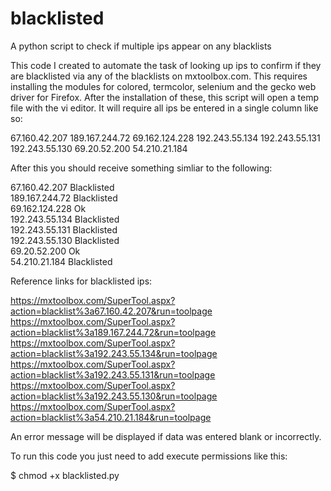 # blacklisted
A python script to check if multiple ips appear on any blacklists

This code I created to automate the task of looking up ips to confirm if they are blacklisted via any of the blacklists on mxtoolbox.com. This requires installing the modules for colored, termcolor, selenium and the gecko web driver for Firefox. After the installation of these, this script will open a temp file with the vi editor. It will require all ips be entered in a single column like so:

67.160.42.207
189.167.244.72
69.162.124.228
192.243.55.134
192.243.55.131
192.243.55.130
69.20.52.200
54.210.21.184

After this you should receive something simliar to the following:

67.160.42.207 Blacklisted<br>
189.167.244.72 Blacklisted<br>
69.162.124.228 Ok<br>
192.243.55.134 Blacklisted<br>
192.243.55.131 Blacklisted<br>
192.243.55.130 Blacklisted<br>
69.20.52.200 Ok<br>
54.210.21.184 Blacklisted<br>

Reference links for blacklisted ips:

https://mxtoolbox.com/SuperTool.aspx?action=blacklist%3a67.160.42.207&run=toolpage
https://mxtoolbox.com/SuperTool.aspx?action=blacklist%3a189.167.244.72&run=toolpage
https://mxtoolbox.com/SuperTool.aspx?action=blacklist%3a192.243.55.134&run=toolpage
https://mxtoolbox.com/SuperTool.aspx?action=blacklist%3a192.243.55.131&run=toolpage
https://mxtoolbox.com/SuperTool.aspx?action=blacklist%3a192.243.55.130&run=toolpage
https://mxtoolbox.com/SuperTool.aspx?action=blacklist%3a54.210.21.184&run=toolpage

An error message will be displayed if data was entered blank or incorrectly.

To run this code you just need to add execute permissions like this:

$ chmod +x blacklisted.py
